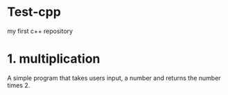 # Test-cpp
my first c++ repository

# 1. multiplication
A simple program that takes users input, a number and returns the number times 2.



